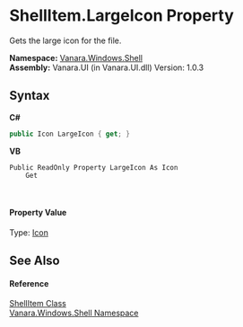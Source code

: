 # ShellItem.LargeIcon Property 
 

Gets the large icon for the file.

**Namespace:**&nbsp;<a href="be182789-447d-1423-b31f-7fd1f1f04ab2">Vanara.Windows.Shell</a><br />**Assembly:**&nbsp;Vanara.UI (in Vanara.UI.dll) Version: 1.0.3

## Syntax

**C#**<br />
``` C#
public Icon LargeIcon { get; }
```

**VB**<br />
``` VB
Public ReadOnly Property LargeIcon As Icon
	Get
```

<br />

#### Property Value
Type: <a href="http://msdn2.microsoft.com/en-us/library/wkat843k" target="_blank">Icon</a>

## See Also


#### Reference
<a href="5c5b3136-e459-f05f-b518-8ce7de68d0ca">ShellItem Class</a><br /><a href="be182789-447d-1423-b31f-7fd1f1f04ab2">Vanara.Windows.Shell Namespace</a><br />